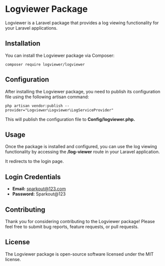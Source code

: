 # Logviewer Package

Logviewer is a Laravel package that provides a log viewing functionality for your Laravel applications.

## Installation

You can install the Logviewer package via Composer:

    composer require logviewer/logviewer

## Configuration

After installing the Logviewer package, you need to publish its configuration file using the following artisan command:

    php artisan vendor:publish --provider="Logviewer\Logviewer\LogServiceProvider"

This will publish the configuration file to **Config/logviewer.php.**

## Usage

Once the package is installed and configured, you can use the log viewing functionality by accessing the **/log-viewer** route in your Laravel application.

It redirects to the login page.

## Login Credentials

- **Email:** sparkout@123.com
- **Password:** Sparkout@123

## Contributing

Thank you for considering contributing to the Logviewer package! Please feel free to submit bug reports, feature requests, or pull requests.

## License

The Logviewer package is open-source software licensed under the MIT license.
